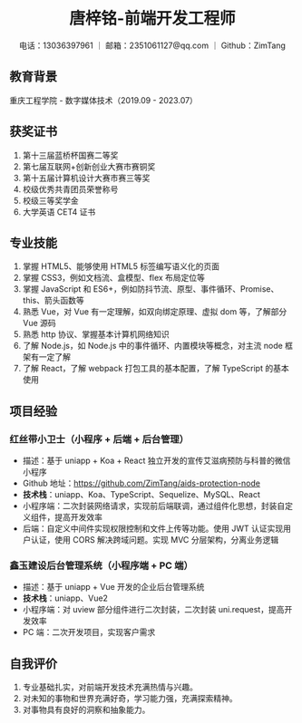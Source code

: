 <div style="text-align:center">
<h1>唐梓铭-前端开发工程师</h1>
电话：13036397961 ｜ 邮箱：2351061127@qq.com ｜ Github：ZimTang
</div>

## 教育背景

重庆工程学院 - 数字媒体技术（2019.09 - 2023.07）

## 获奖证书

1. 第十三届蓝桥杯国赛二等奖
1. 第七届互联网+创新创业大赛市赛铜奖
1. 第十五届计算机设计大赛市赛三等奖
1. 校级优秀共青团员荣誉称号
1. 校级三等奖学金
1. 大学英语 CET4 证书

## 专业技能

1. 掌握 HTML5、能够使用 HTML5 标签编写语义化的页面
1. 掌握 CSS3，例如文档流、盒模型、flex 布局定位等
1. 掌握 JavaScript 和 ES6+，例如防抖节流、原型、事件循环、Promise、this、箭头函数等
1. 熟悉 Vue，对 Vue 有一定理解，如双向绑定原理、虚拟 dom 等，了解部分 Vue 源码
1. 熟悉 http 协议、掌握基本计算机网络知识
1. 了解 Node.js，如 Node.js 中的事件循环、内置模块等概念，对主流 node 框架有一定了解
1. 了解 React，了解 webpack 打包工具的基本配置，了解 TypeScript 的基本使用

## 项目经验

### 红丝带小卫士（小程序 + 后端 + 后台管理）

- 描述：基于 uniapp + Koa + React 独立开发的宣传艾滋病预防与科普的微信小程序
- Github 地址：<https://github.com/ZimTang/aids-protection-node>
- **技术栈**：uniapp、Koa、TypeScript、Sequelize、MySQL、React
- 小程序端：二次封装网络请求，实现前后端联调，通过组件化思想，封装自定义组件，提高开发效率
- 后端：自定义中间件实现权限控制和文件上传等功能。使用 JWT 认证实现用户认证，使用 CORS 解决跨域问题。实现 MVC 分层架构，分离业务逻辑

### 鑫玉建设后台管理系统（小程序端 + PC 端）

- 描述：基于 uniapp + Vue 开发的企业后台管理系统
- **技术栈**：uniapp、Vue2
- 小程序端：对 uview 部分组件进行二次封装，二次封装 uni.request，提高开发效率
- PC 端：二次开发项目，实现客户需求

## 自我评价

1. 专业基础扎实，对前端开发技术充满热情与兴趣。
1. 对未知的事物和世界充满好奇，学习能力强，充满探索精神。
1. 对事物具有良好的洞察和抽象能力。
